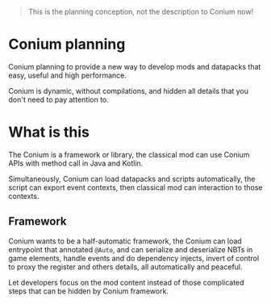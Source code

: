 > This is the planning conception, not the description to Conium now!

# Conium planning
Conium planning to provide a new way to develop mods and datapacks that easy, useful and high performance.

Conium is dynamic, without compilations, and hidden all details that you don't need to pay attention to.

# What is this
The Conium is a framework or library, the classical mod can use Conium APIs with method call in Java and Kotlin.

Simultaneously, Conium can load datapacks and scripts automatically, the script can export event contexts, then classical mod can interaction to those contexts.

## Framework
Conium wants to be a half-automatic framework, the Conium can load entrypoint that annotated ``@Auto``, and can serialize and deserialize NBTs in game elements, handle events and do dependency injects, invert of control to proxy the register and others details, all automatically and peaceful.

Let developers focus on the mod content instead of those complicated steps that can be hidden by Conium framework.
